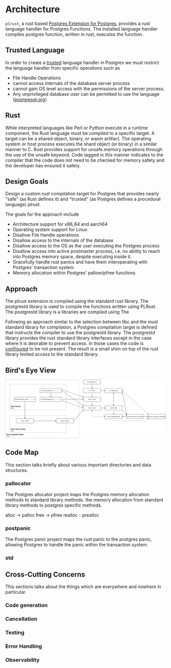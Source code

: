 # Architecture

`plrust`, a rust based [Postgres Extension for Postgres](https://github.com/tcdi/pgx), provides a rust language handler for Postgres Functions. The installed language handler compiles postgres function, written in rust, executes the function <where>. 

## Trusted Language

In order to create a [trusted](https://www.postgresql.org/docs/current/sql-createlanguage.html) language handler in Postgres we must restrict the language handler from specific operations such as 

- File Handle Operations
- cannot access internals of the database server process
- cannot gain OS level access with the permissions of the server process.
- Any unprivileged database user can be permitted to use the language ([postgresql.org](https://www.postgresql.org/docs/current/plperl-trusted.html))

## Rust

While interpreted languages like Perl or Python execute in a runtime component, the Rust language must be compiled to a specific target.  A target can be a shared object, binary, or wasm artifact.  The operating system or host process executes the shard object (or binary) in a similar manner to C.  Rust provides support for unsafe memory operations through the use of the unsafe keyword.  Code tagged in this manner indicates to the compiler that the code does not need to be checked for memory safety and the developer has ensured it safety.

## Design Goals

Design a custom rust compilation target for Postgres that provides nearly "safe" (as Rust defines it) and "trusted" (as Postgres defines a procedural language) plrust.

The goals for the approach include

* Architecture support for x86_64 and aarch64
* Operating system support for Linux
* Disallow File Handle operations
* Disallow access to the internals of the database
* Disallow access to the OS as the user executing the Postgres process 
* Disallow access into active postmaster process, i.e. no ability to reach into Postgres memory space, despite executing inside it.
* Gracefully handle rust panics and have them interoperating with Postgres' transaction system
* Memory allocation within Postgres' pallow/pfree functions

## Approach

The plrust extension is compiled using the standard rust library.  The postgrestd library is used to compile the functions written using PLRust.  The postgrestd library is a libraries are compiled using The 

Following an approach similar to the selection between libc and the musl standard library for compilation, a Postgres compilation target is defined that instructs the compiler to use the postgrestd library.  The postgrestd library provides the rust standard library interfaces except in the case where it is desirable to prevent access.  In those cases the code is [configured](https://doc.rust-lang.org/stable/rust-by-example/attribute/cfg.html) to be not present. The result is a small shim on top of the rust library limited access to the standard library.


## Bird's Eye View

![](assets/architecture_1.png)


## Code Map

This section talks briefly about various important directories and data structures.

### pallocator

The Postgres allocator project maps the Postgres memory allocation methods to standard library methods.  the memory allocation from standard library methods to postgres specific methods.

alloc -> palloc
free -> pfree
realloc - prealloc

### postpanic

The Postgres panic project maps the rust panic to the postgres panic, allowing Postgres to handle the panic within the transaction system.

### std


## Cross-Cutting Concerns

This sections talks about the things which are everywhere and nowhere in particular.

### Code generation

### Cancellation

### Testing

### Error Handling

### Observability
